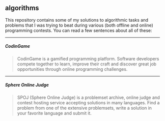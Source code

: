 ## algorithms

This repository contains some of my solutions to algorithmic tasks and problems that I was trying to beat during various (both offline and online) programming contests. You can read a few sentences about all of these:

---

##### CodinGame  
> CodinGame is a gamified programming platform. Software developers compete together to learn, improve their craft and discover great job opportunities through online programming challenges.

---

##### Sphere Online Judge  
> SPOJ (Sphere Online Judge) is a problemset archive, online judge and contest hosting service accepting solutions in many languages. Find a problem from one of the extensive problemsets, write a solution in your favorite language and submit it.
